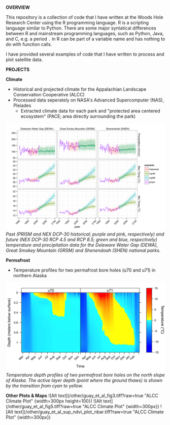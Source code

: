 **OVERVIEW**

This repository is a collection of code that I have written at the Woods Hole Research Center using the R programming language. R is a scripting language similar to Python. There are some major syntatical differences between R and mainstream programming languages, such as Python, Java, and C, e.g. a period `.` in R can be part of a variable name and has nothing to do with function calls.

I have provided several examples of code that I have written to process and plot satellite data.

**PROJECTS**

**Climate**
- Historical and projected climate for the Appalachian Landscape Conservation Cooperative (ALCC)
- Processed data seperately on NASA's Advanced Supercomputer (NAS), Pleiades
	- Extracted climate data for each park and "protected area centered ecosystem" (PACE; area directly surrounding the park)

![Alt text](/climate/plots/alcc_park_prism_dcp30_plots_metric.png?raw=true "ALCC Climate Plot")
*Past (PRISM and NEX DCP-30 historical; purple and pink, respectively) and future (NEX DCP-30 RCP 4.5 and RCP 8.5; green and blue, respectively) temperature and precipitation data for the Deleware Water Gap (DEWA), Great Smokey Mountain (GRSM) and Shenendoah (SHEN) national parks.*

**Permafrost**
- Temperature profiles for two permafrost bore holes (u70 and u71) in northern Alaska

![Alt text](/permafrost/fig_2_tsp_freeze_thaw_depth_temp.png?raw=true "ALCC Climate Plot")
*Temperature depth profiles of two permafrost bore holes on the north slope of Alaska. The active layer depth (point where the ground thaws) is shown by the transition from cyan to yellow.*

**Other Plots & Maps**
![Alt text](/other/guay_et_al_fig3.tiff?raw=true "ALCC Climate Plot" {width=300px height=100})
![Alt text](/other/guay_et_al_fig5.tiff?raw=true "ALCC Climate Plot" {width=300px})
![Alt text](/other/guay_et_al_sup_ndvi_plot_nbar.tiff?raw=true "ALCC Climate Plot" {width=300px})
